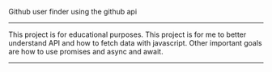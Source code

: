 Github user finder using the github api

************
This project is for educational purposes.
This project is for me to better understand API and how to fetch data with javascript.
Other important goals are how to use promises and async and await.
***************
